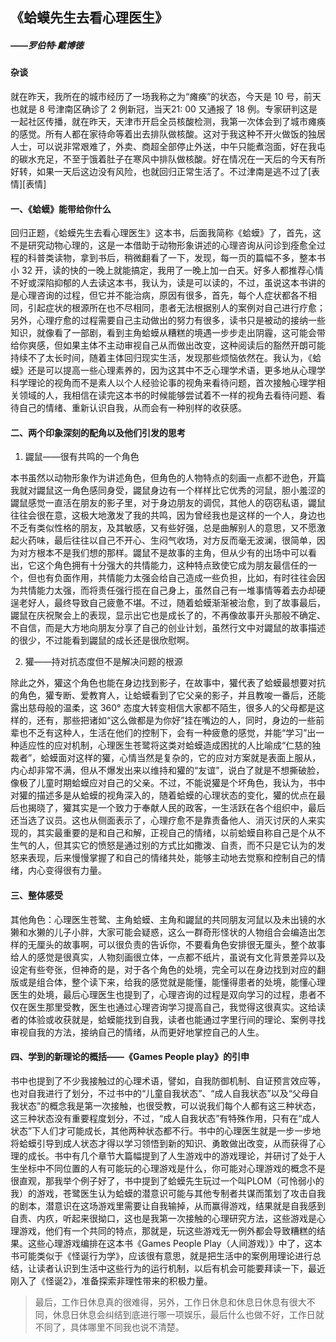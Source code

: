 ## 《蛤蟆先生去看心理医生》
##### ——罗伯特·戴博徳
#### 杂谈
就在昨天，我所在的城市经历了一场我称之为“瘫痪”的状态，今天是 10 号，前天也就是 8 号津南区确诊了 2 例新冠，当天21: 00 又通报了 18 例。专家研判这是一起社区传播，就在昨天，天津市开启全员核酸检测，我第一次体会到了城市瘫痪的感觉。所有人都在家待命等着出去排队做核酸。这对于我这种不开火做饭的独居人士，可以说非常艰难了，外卖、商超全部停止外送，中午只能煮泡面，好在我屯的碳水充足，不至于饿着肚子在寒风中排队做核酸。好在情况在一天后的今天有所好转，如果一天后这边没有风险，也就回归正常生活了。不过津南是逃不过了[表情][表情]
#### 一、《蛤蟆》能带给你什么
回归正题，《蛤蟆先生去看心理医生》这本书，后面我简称《蛤蟆》了，首先，这不是研究动物心理的，这是一本借助于动物形象讲述的心理咨询从问诊到痊愈全过程的科普类读物，拿到书后，稍微翻看了一下，发现，每一页的篇幅不多，整本书小 32 开，读的快的一晚上就能搞定，我用了一晚上加一白天。好多人都推荐心情不好或深陷抑郁的人去读这本书，我认为，读是可以读的，不过，虽说这本书讲的是心理咨询的过程，但它并不能治病，原因有很多，首先，每个人症状都各不相同，引起症状的根源所在也不尽相同，患者无法根据别人的案例对自己进行疗愈；另外，心理疗愈的过程需要自己主动做出的努力有很多，读书只是被动的接纳一些知识，就像看了一部剧，看到主角蛤蟆从糟糕的境遇一步步走出阴霾，这可能会带给你爽感，但如果主体不主动审视自己从而做出改变，这种阅读后的豁然开朗可能持续不了太长时间，随着主体回归现实生活，发现那些烦恼依然在。我认为，《蛤蟆》还是可以提高一些心理素养的，因为这其中不乏心理学术语，更多地从心理学科学理论的视角而不是素人以个人经验论事的视角来看待问题，首次接触心理学相关领域的人，我相信在读完这本书的时候能够尝试着不一样的视角去看待问题、看待自己的情绪、重新认识自我，从而会有一种别样的收获感。
#### 二、两个印象深刻的配角以及他们引发的思考
1. 鼹鼠——很有共鸣的一个角色    

本书虽然以动物形象作为讲述角色，但角色的人物特点的刻画一点都不逊色，开篇我就对鼹鼠这一角色感同身受，鼹鼠身边有一个样样比它优秀的河鼠，胆小羞涩的鼹鼠感觉一直活在朋友的影子里，对于身边朋友的调侃，其他人的窃窃私语，鼹鼠往往会很在意，这极大地激发了我的共鸣，因为曾经我也是这样的一个人，身边也不乏有类似性格的朋友，及其敏感，又有些好强，总是曲解别人的意思，又不愿激起火药味，最后往往以自己不开心、生闷气收场，对方反而毫无波澜，很简单，因为对方根本不是我们想的那样。鼹鼠不是故事的主角，但从少有的出场中可以看出，它这个角色拥有十分强大的共情能力，这种特点致使它成为朋友最信任的一个，但也有负面作用，共情能力太强会给自己造成一些负担，比如，有时往往会因为共情能力太强，而将责任强行揽在自己身上，虽然自己有一堆事情等着去办却硬逞老好人，最终导致自己疲惫不堪。不过，随着蛤蟆渐渐被治愈，到了故事最后，鼹鼠在庆祝聚会上的表现，显示出它也是成长了的，不再像故事开头那般不确定、不自信，而是大方地向朋友分享了自己的创业计划，虽然行文中对鼹鼠的故事描述的很少，不过能看到鼹鼠的成长还是很欣慰啊。    

2. 獾——持对抗态度但不是解决问题的根源    

除此之外，獾这个角色也能在身边找到影子，在故事中，獾代表了蛤蟆最想要对抗的角色，獾专断、爱教育人，让蛤蟆看到了它父亲的影子，并且教唆一番后，还能露出慈母般的温柔，这 360° 态度大转变相信大家都不陌生，很多人的父母都是这样的，还有，那些把诸如“这么做都是为你好”挂在嘴边的人，同时，身边的一些前辈也不乏有这种人，生活在他们的控制下，会有一种疲惫的感觉，并能“学习”出一种适应性的应对机制，心理医生苍鹭将这类对蛤蟆造成困扰的人比喻成“仁慈的独裁者”，蛤蟆面对这样的獾，心情当然是复杂的，它的应对方案就是表面上服从，内心却非常不满，但从不爆发出来以维持和獾的“友谊”，说白了就是不想撕破脸，像极了儿童时期蛤蟆应对自己的父亲。不过，不能说獾是个坏角色，我认为，书中对獾的描述多是从蛤蟆的视角深入的，随着蛤蟆的心理状态的变化，獾的优点在最后也揭晓了，獾其实是一个致力于奉献人民的政客，一生活跃在各个组织中，最后还当选了议员。这也从侧面表示了，心理疗愈不是靠责备他人、消灭讨厌的人来实现的，其实最重要的是和自己和解，正视自己的情绪，以前蛤蟆自称自己是个从不生气的人，但其实它的愤怒是通过别的方式比如撒泼、自责，而不只是它认为的发怒来表现，后来慢慢掌握了和自己的情绪共处，能够主动地去觉察和控制自己的情绪，内心变得很有力量。
#### 三、整体感受
其他角色：心理医生苍鹭、主角蛤蟆、主角和鼹鼠的共同朋友河鼠以及未出镜的水獭和水獭的儿子小胖，大家可能会疑惑，这么一群奇形怪状的人物组合会编造出怎样的无厘头的故事啊，可以很负责的告诉你，不要看角色安排很无厘头，整个故事给人的感觉是很真实，人物刻画很立体，一点都不纸片，虽说有文化背景差异以及设定有些夸张，但神奇的是，对于各个角色的处境，完全可以在身边找到对应的翻版或是组合体，整个读下来，给我的感觉就是能懂，能懂得患者的处境，能懂心理医生的处境，最后心理医生也提到了，心理咨询的过程是双向学习的过程，患者不仅在医生那里受教，医生也通过心理咨询学习提高自己，我觉得这很真实。这给读者的体验或收获就是，蛤蟆能找到自我，读者也能通过字里行间的理论、案例寻找审视自我的方法，接纳自己的情绪，从而更好地掌控自己的人生。
#### 四、学到的新理论的概括——《Games People play》的引申
书中也提到了不少我接触过的心理术语，譬如，自我防御机制、自证预言效应等，也对自我进行了划分，不过书中的“儿童自我状态”、“成人自我状态”以及“父母自我状态”的概念我是第一次接触，也很受教，可以说我们每个人都有这三种状态，这三种状态没有重要程度划分，不过，“成人自我状态”有特殊作用，只有在“成人状态”下人们才可能成长，其他两种状态都不行。书中的心理医生就是一步一步地将蛤蟆引导到成人状态才得以学习领悟到新的知识、勇敢做出改变，从而获得了心理的成长。书中有几个章节大篇幅提到了人生游戏中的游戏理论，并研讨了处于人生坐标中不同位置的人有可能玩的心理游戏是什么，你可能对心理游戏的概念不是很直观，那我举个例子好了，书中提到了蛤蟆先生玩过一个叫PLOM（可怜弱小的我）的游戏，苍鹭医生认为蛤蟆的潜意识可能与其他专制者共谋而策划了攻击自我的剧本，潜意识在这场游戏里需要让自我输掉，从而赢得游戏，结果就是自我感到自责、内疚，听起来很拗口，这也是我第一次接触的心理研究方法，这些游戏是心理游戏，他们有一个共同的特点，那就是，玩这些游戏无一例外都会导致糟糕的结果。这些心理游戏编排在这本书《Games People Play（人间游戏）》中了，这本书可能类似于《怪诞行为学》，应该很有意思，就是把生活中的案例用理论进行总结，让读者认识到生活中这些行为的运行机制，以后有机会可能要拜读一下，最近刚入了《怪诞2》，准备探索非理性带来的积极力量。

> 最后，工作日休息真的很难得，另外，工作日休息和休息日休息有很大不同，休息日休息会纠结到底进行哪一项娱乐，最后什么也做不好，工作日就不同了，具体哪里不同我也说不清楚。
